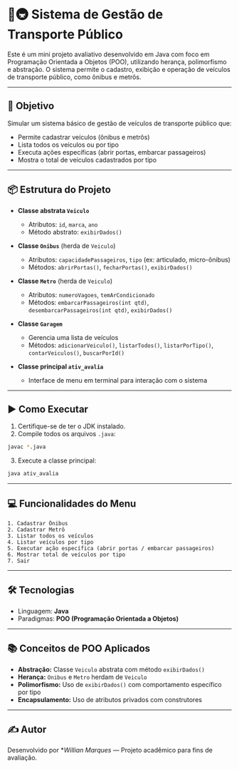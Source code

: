 # 🚌🚇 Sistema de Gestão de Transporte Público

Este é um mini projeto avaliativo desenvolvido em Java com foco em Programação Orientada a Objetos (POO), utilizando herança, polimorfismo e abstração. O sistema permite o cadastro, exibição e operação de veículos de transporte público, como ônibus e metrôs.

---

## 🧠 Objetivo

Simular um sistema básico de gestão de veículos de transporte público que:

- Permite cadastrar veículos (ônibus e metrôs)
- Lista todos os veículos ou por tipo
- Executa ações específicas (abrir portas, embarcar passageiros)
- Mostra o total de veículos cadastrados por tipo

---

## 📦 Estrutura do Projeto

- **Classe abstrata `Veiculo`**
  - Atributos: `id`, `marca`, `ano`
  - Método abstrato: `exibirDados()`

- **Classe `Onibus`** (herda de `Veiculo`)
  - Atributos: `capacidadePassageiros`, `tipo` (ex: articulado, micro-ônibus)
  - Métodos: `abrirPortas()`, `fecharPortas()`, `exibirDados()`

- **Classe `Metro`** (herda de `Veiculo`)
  - Atributos: `numeroVagoes`, `temArCondicionado`
  - Métodos: `embarcarPassageiros(int qtd)`, `desembarcarPassageiros(int qtd)`, `exibirDados()`

- **Classe `Garagem`**
  - Gerencia uma lista de veículos
  - Métodos: `adicionarVeiculo()`, `listarTodos()`, `listarPorTipo()`, `contarVeiculos()`, `buscarPorId()`

- **Classe principal `ativ_avalia`**
  - Interface de menu em terminal para interação com o sistema

---

## ▶️ Como Executar

1. Certifique-se de ter o JDK instalado.
2. Compile todos os arquivos `.java`:

```bash
javac *.java
```

3. Execute a classe principal:

```bash
java ativ_avalia
```

---

## 💻 Funcionalidades do Menu

```
1. Cadastrar Ônibus
2. Cadastrar Metrô
3. Listar todos os veículos
4. Listar veículos por tipo
5. Executar ação específica (abrir portas / embarcar passageiros)
6. Mostrar total de veículos por tipo
7. Sair
```

---

## 🛠️ Tecnologias

- Linguagem: **Java**
- Paradigmas: **POO (Programação Orientada a Objetos)**

---

## 📚 Conceitos de POO Aplicados

- **Abstração:** Classe `Veiculo` abstrata com método `exibirDados()`
- **Herança:** `Onibus` e `Metro` herdam de `Veiculo`
- **Polimorfismo:** Uso de `exibirDados()` com comportamento específico por tipo
- **Encapsulamento:** Uso de atributos privados com construtores

---

## ✍️ Autor

Desenvolvido por **Willian Marques* — Projeto acadêmico para fins de avaliação.
